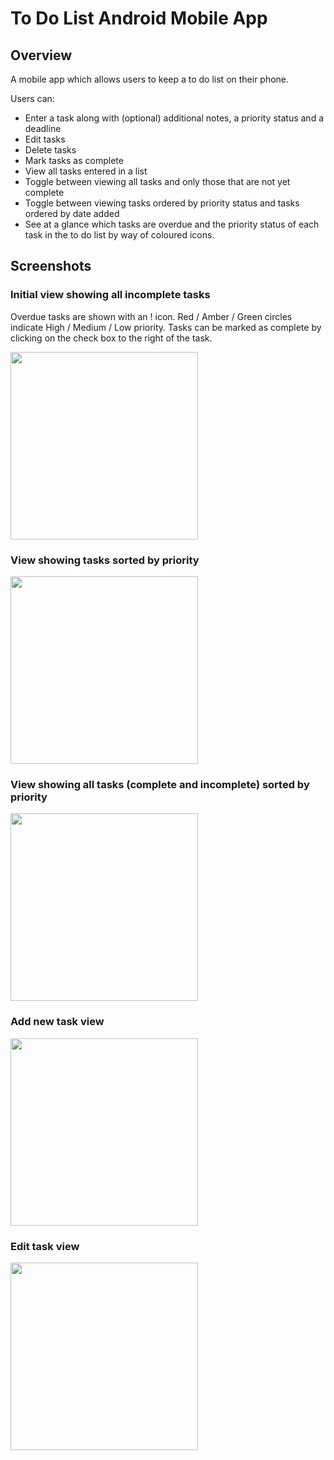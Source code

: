 # To Do List Android Mobile App

## Overview

A mobile app which allows users to keep a to do list on their phone.

Users can:

* Enter a task along with (optional) additional notes, a priority status and a deadline
* Edit tasks
* Delete tasks
* Mark tasks as complete
* View all tasks entered in a list
* Toggle between viewing all tasks and only those that are not yet complete
* Toggle between viewing tasks ordered by priority status and tasks ordered by date added
* See at a glance which tasks are overdue and the priority status of each task in the to do list by way of coloured icons.

## Screenshots

### Initial view showing all incomplete tasks

Overdue tasks are shown with an ! icon. Red / Amber / Green circles indicate High / Medium / Low priority. Tasks can be marked as complete by clicking on the check box to the right of the task.

<img src="https://github.com/rach-j/to-do-list-android-app/blob/master/screenshots_for_README/Screenshot-homepage.png" width="300">

### View showing tasks sorted by priority

<img src="https://github.com/rach-j/to-do-list-android-app/blob/master/screenshots_for_README/Screenshot-ordered-by-priority.png" width = "300">

### View showing all tasks (complete and incomplete) sorted by priority

<img src="https://github.com/rach-j/to-do-list-android-app/blob/master/screenshots_for_README/Screenshot-ordered-by-priority-and-showing-completed-tasks.png" width = "300">

### Add new task view

<img src="https://github.com/rach-j/to-do-list-android-app/blob/master/screenshots_for_README/Screenshot-add-new-task.png" width="300">

### Edit task view

<img src="https://github.com/rach-j/to-do-list-android-app/blob/master/screenshots_for_README/Screenshot-edit-task.png" width="300">